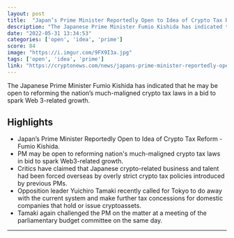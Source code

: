 ```yaml
---
layout: post
title:  "Japan’s Prime Minister Reportedly Open to Idea of Crypto Tax Reform"
description: "The Japanese Prime Minister Fumio Kishida has indicated that he may be open to reforming the nation’s much-maligned crypto tax laws in a bid to spark Web 3-related growth."
date: "2022-05-31 13:34:53"
categories: ['open', 'idea', 'prime']
score: 84
image: "https://i.imgur.com/9FX9I3a.jpg"
tags: ['open', 'idea', 'prime']
link: "https://cryptonews.com/news/japans-prime-minister-reportedly-open-idea-of-crypto-tax-reform.htm"
---
```


The Japanese Prime Minister Fumio Kishida has indicated that he may be open to reforming the nation’s much-maligned crypto tax laws in a bid to spark Web 3-related growth.

## Highlights

- Japan’s Prime Minister Reportedly Open to Idea of Crypto Tax Reform - Fumio Kishida.
- PM may be open to reforming nation's much-maligned crypto tax laws in bid to spark Web3-related growth.
- Critics have claimed that Japanese crypto-related business and talent had been forced overseas by overly strict crypto tax policies introduced by previous PMs.
- Opposition leader Yuichiro Tamaki recently called for Tokyo to do away with the current system and make further tax concessions for domestic companies that hold or issue cryptoassets.
- Tamaki again challenged the PM on the matter at a meeting of the parliamentary budget committee on the same day.

---
